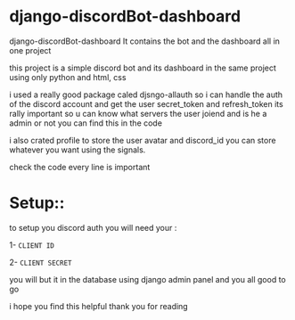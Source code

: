 # django-discordBot-dashboard
django-discordBot-dashboard It contains the bot and the dashboard all in one project 

this project is a simple discord bot and its dashboard in the same project using only python and html, css 

i used a really good package caled djsngo-allauth so i can handle the auth of the discord account and get the user secret_token and refresh_token its rally important so u can know what servers the user joiend and is he a admin or not 
you can find this in the code

i also crated profile to store the user avatar and discord_id you can store whatever you want using the signals. 

 check the code every line is important
# Setup::

to setup you discord auth you will need your :

1- ``CLIENT ID`` 

2- ``CLIENT SECRET`` 

you will but it in the database using django admin panel  and you all good to go 

i hope you find this helpful thank you for reading
